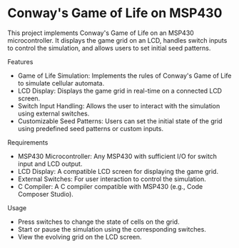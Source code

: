 # Conway's Game of Life on MSP430

This project implements Conway's Game of Life on an MSP430 microcontroller. It displays the game grid on an LCD, handles switch inputs to control the simulation, and allows users to set initial seed patterns.

Features
- Game of Life Simulation: Implements the rules of Conway's Game of Life to simulate cellular automata.
- LCD Display: Displays the game grid in real-time on a connected LCD screen.
- Switch Input Handling: Allows the user to interact with the simulation using external switches.
- Customizable Seed Patterns: Users can set the initial state of the grid using predefined seed patterns or custom inputs.

Requirements
- MSP430 Microcontroller: Any MSP430 with sufficient I/O for switch input and LCD output.
- LCD Display: A compatible LCD screen for displaying the game grid.
- External Switches: For user interaction to control the simulation.
- C Compiler: A C compiler compatible with MSP430 (e.g., Code Composer Studio).

Usage
- Press switches to change the state of cells on the grid.
- Start or pause the simulation using the corresponding switches.
- View the evolving grid on the LCD screen.
